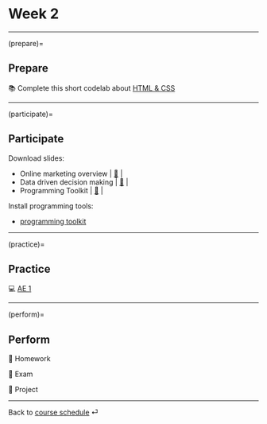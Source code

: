 # Week 2


---

(prepare)=
## Prepare

📚 Complete this short codelab about [HTML & CSS](https://kirenz.github.io/codelabs/codelabs/webscraping/#0)


---

(participate)=
## Participate

Download slides:

- Online marketing overview	|	[📘](https://docs.google.com/presentation/d/1-gmLRl6Au1DbFF8Stw5A_JOQPdWsLogPGu_nePRK7pY/export/pdf)	|	
- Data driven decision making	|	[📘](https://docs.google.com/presentation/d/1AfzqhjEAfJ5X4Q8YC9GK14jEBfdDXEIRmXonriwYHNY/export/pdf)	|	
- Programming Toolkit	|	[📘](https://docs.google.com/presentation/d/1AHDCyelaOumvZ9-MRLEaSGCulXvvo-hcoFRrTESQW-c/export/pdf)	|	


Install programming tools:

- [programming toolkit](../docs/programming-toolkit.md)


---

(practice)=
## Practice

💻 [AE 1](/ae/ae-0-movies.html)


---

(perform)=
## Perform

📄 Homework

💯 Exam 

📁 Project


---

Back to [course schedule](../docs/course-schedule.md) ⏎
